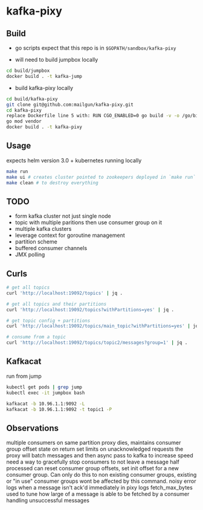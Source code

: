 # kafka-pixy

## Build

* go scripts expect that this repo is in `$GOPATH/sandbox/kafka-pixy`

* will need to build jumpbox locally

```bash
cd build/jumpbox
docker build . -t kafka-jump
```

* build kafka-pixy locally

```bash
cd build/kafka-pixy
git clone git@github.com:mailgun/kafka-pixy.git
cd kafka-pixy
replace Dockerfile line 5 with: RUN CGO_ENABLED=0 go build -v -o /go/bin/kafka-pixy
go mod vendor
docker build . -t kafka-pixy
```

## Usage

expects helm version 3.0 + kubernetes running locally

```bash
make run
make ui # creates cluster pointed to zookeepers deployed in `make run`
make clean # to destroy everything
```

## TODO

* form kafka cluster not just single node
* topic with multiple paritions then use consumer group on it
* multiple kafka clusters
* leverage context for goroutine management
* partition scheme
* buffered consumer channels
* JMX polling

## Curls

```bash
# get all topics
curl 'http://localhost:19092/topics' | jq .

# get all topics and their partitions
curl 'http://localhost:19092/topics?withPartitions=yes' | jq .

# get topic config + partitions
curl 'http://localhost:19092/topics/main_topic?withPartitions=yes' | jq .

# consume from a topic
curl 'http://localhost:19092/topics/topic2/messages?group=1' | jq .
```

## Kafkacat

run from jump

```bash
kubectl get pods | grep jump
kubectl exec -it jumpbox bash

kafkacat -b 10.96.1.1:9092 -L
kafkacat -b 10.96.1.1:9092 -t topic1 -P
```

## Observations

multiple consumers on same partition
proxy dies, maintains consumer group offset state on return
set limits on unacknowledged requests
the proxy will batch messages and then async pass to kafka to increase speed
need a way to gracefully stop consumers to not leave a message half processed
can reset consumer group offsets, set init offset for a new consumer group. Can only do this to non existing consumer groups,
existing or "in use" consumer groups wont be affected by this command.
noisy error logs when a message isn't ack'd immediately in pixy logs
fetch_max_bytes used to tune how large of a message is able to be fetched by a consumer
handling unsuccessful messages
